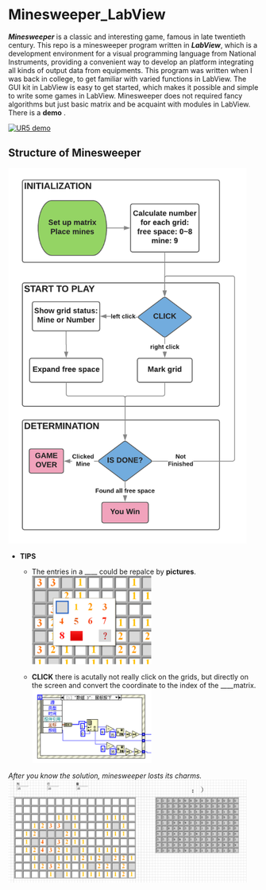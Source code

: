 # Minesweeper_LabView
***Minesweeper*** is a classic and interesting game, famous in late twentieth century. This repo is a minesweeper program written in ***LabView***, which is a development environment for a visual programming language from National Instruments, providing a convenient way to develop an platform integrating all kinds of output data from equipments.
This program was written when I was back in college, to get familiar with varied functions in LabView. The GUI kit in LabView is easy to get started, which makes it possible and simple to write some games in LabView. Minesweeper does not required fancy algorithms but just basic matrix and be acquaint with modules in LabView. There is a **demo** .

<a href="https://www.youtube.com/watch?v=4PGTUs0zCb0" target="blank"> <img
src="https://i.ytimg.com/vi/4PGTUs0zCb0/hqdefault.jpg?sqp=-oaymwEXCNACELwBSFryq4qpAwkIARUAAIhCGAE=&rs=AOn4CLCtKavmJyizRvTLEmYfP7beNCtONQ"
alt="UR5 demo" width="480" height="320" border="0" /></a>

## Structure of Minesweeper
<img src="img/structure.png" alt="drawing" width="480px"/>

* **TIPS**
  * The entries in a ____ could be repalce by **pictures**.
    <img src="img/imgs.png" alt="drawing" width="240px"/>

  * **CLICK** there is acutally not really click on the grids, but directly on the screen and convert the coordinate to the index of the ____matrix.  
    <img src="img/click.png" alt="drawing" width="240px"/>


*After you know the solution, minesweeper losts its charms.*
<img src="img/sol.png" alt="drawing" width="480px"/>
